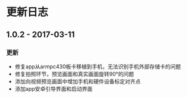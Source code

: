 # 更新日志


## 1.0.2 - 2017-03-11
### 更新
- 修复app从armpc430板卡移植到手机，无法识别手机外部存储卡的问题
- 修复拍照环节，预览画面和真实画面旋转90°的问题
- 添加向视频预览画面中增加手机和硬件设备标定对齐点
- 添加app安卓引导界面和启动界面




